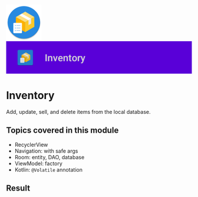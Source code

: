 ![ic_launcher_inventory](src/main/res/mipmap-xhdpi/ic_launcher_inventory_round.png?raw=true) ![ic_launcher_inventory](images/Screenshot_20220723_190749.png?raw=true)

# Inventory

Add, update, sell, and delete items from the local database.

## Topics covered in this module

- RecyclerView
- Navigation: with safe args
- Room: entity, DAO, database
- ViewModel: factory
- Kotlin: `@Volatile` annotation

## Result
